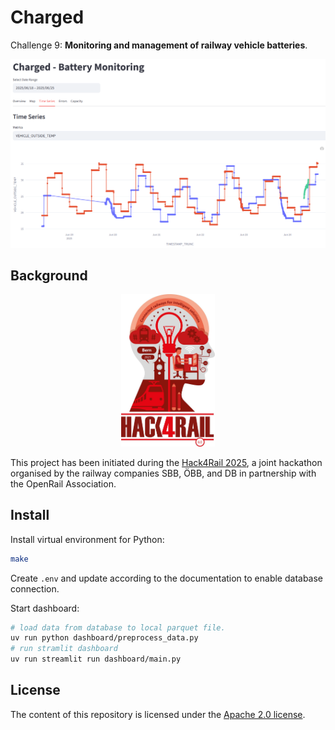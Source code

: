 # Charged

Challenge 9: **Monitoring and management of railway vehicle batteries**.

<p align="center">
  <img alt="Charged: Battery Monitoring" src="img/charged_screenshot.png" width="800"/>
</p>

## Background

<p align="center">
  <img alt="Hack4Rail Logo" src="img/hack4rail-logo.jpg" width="150"/>
</p>

This project has been initiated during the [Hack4Rail 2025](https://hack4rail.event.sbb.ch/en/), a joint hackathon organised by the railway companies SBB, ÖBB, and DB in partnership with the OpenRail Association.

## Install

Install virtual environment for Python:

```bash
make
```

Create `.env` and update according to the documentation to enable database connection.


Start dashboard:

```bash
# load data from database to local parquet file.
uv run python dashboard/preprocess_data.py
# run stramlit dashboard
uv run streamlit run dashboard/main.py
```

## License

<!-- If you decide for another license, please change it here, and exchange the LICENSE file -->

The content of this repository is licensed under the [Apache 2.0 license](LICENSE).
